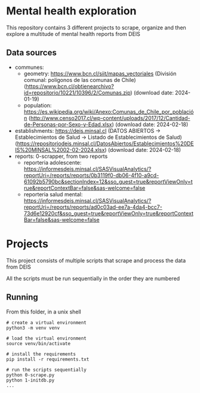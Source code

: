# Mental health exploration

This repository contains 3 different projects to scrape, organize and then explore a multitude of mental health reports from DEIS

## Data sources
- communes: 
    - geometry: https://www.bcn.cl/siit/mapas_vectoriales (División comunal: polígonos de las comunas de Chile) (https://www.bcn.cl/obtienearchivo?id=repositorio/10221/10396/2/Comunas.zip) (download date: 2024-01-19)
    - population: https://es.wikipedia.org/wiki/Anexo:Comunas_de_Chile_por_población (http://www.censo2017.cl/wp-content/uploads/2017/12/Cantidad-de-Personas-por-Sexo-y-Edad.xlsx) (download date: 2024-02-18)
- establishments: https://deis.minsal.cl (DATOS ABIERTOS -> Establecimientos de Salud -> Listado de Establecimientos de Salud) (https://repositoriodeis.minsal.cl/DatosAbiertos/Establecimientos%20DEIS%20MINSAL%2002-02-2024.xlsx) (download date: 2024-02-18)
- reports: 0-scrapper, from two reports
    - reporteria adolescente: https://informesdeis.minsal.cl/SASVisualAnalytics/?reportUri=/reports/reports/0b3119f0-db06-4f10-a9cd-61092b5790bc&sectionIndex=12&sso_guest=true&reportViewOnly=true&reportContextBar=false&sas-welcome=false
    - reporteria salud mental: https://informesdeis.minsal.cl/SASVisualAnalytics/?reportUri=/reports/reports/ad0c03ad-ee7a-4da4-bcc7-73d6e12920cf&sso_guest=true&reportViewOnly=true&reportContextBar=false&sas-welcome=false
    
# Projects

This project consists of multiple scripts that scrape and process the data from DEIS

All the scripts must be run sequentially in the order they are numbered

## Running
From this folder, in a unix shell
```
# create a virtual environment
python3 -m venv venv 

# load the virtual environment
source venv/bin/activate

# install the requirements
pip install -r requirements.txt

# run the scripts sequentially
python 0-scrape.py
python 1-initdb.py
...
```